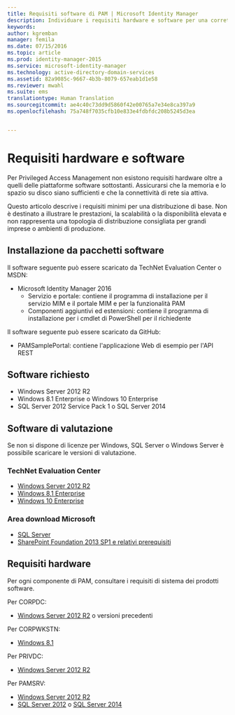 ```yaml
---
title: Requisiti software di PAM | Microsoft Identity Manager
description: Individuare i requisiti hardware e software per una corretta distribuzione di Privileged Access Management
keywords: 
author: kgremban
manager: femila
ms.date: 07/15/2016
ms.topic: article
ms.prod: identity-manager-2015
ms.service: microsoft-identity-manager
ms.technology: active-directory-domain-services
ms.assetid: 82a9085c-9667-4b3b-8079-657eab1d1e58
ms.reviewer: mwahl
ms.suite: ems
translationtype: Human Translation
ms.sourcegitcommit: ae4c40c73dd9d5860f42e00765a7e34e8ca397a9
ms.openlocfilehash: 75a748f7035cfb10e833e4fdbfdc208b5245d3ea


---
```


# Requisiti hardware e software

Per Privileged Access Management non esistono requisiti hardware oltre a quelli delle piattaforme software sottostanti. Assicurarsi che la memoria e lo spazio su disco siano sufficienti e che la connettività di rete sia attiva.

Questo articolo descrive i requisiti minimi per una distribuzione di base. Non è destinato a illustrare le prestazioni, la scalabilità o la disponibilità elevata e non rappresenta una topologia di distribuzione consigliata per grandi imprese o ambienti di produzione.

## Installazione da pacchetti software

Il software seguente può essere scaricato da TechNet Evaluation Center o MSDN:  
- Microsoft Identity Manager 2016
  - Servizio e portale: contiene il programma di installazione per il servizio MIM e il portale MIM e per la funzionalità PAM
  - Componenti aggiuntivi ed estensioni: contiene il programma di installazione per i cmdlet di PowerShell per il richiedente

Il software seguente può essere scaricato da GitHub:  
- PAMSamplePortal: contiene l'applicazione Web di esempio per l'API REST

## Software richiesto

- Windows Server 2012 R2  
- Windows 8.1 Enterprise o Windows 10 Enterprise  
- SQL Server 2012 Service Pack 1 o SQL Server 2014  

## Software di valutazione

Se non si dispone di licenze per Windows, SQL Server o Windows Server è possibile scaricare le versioni di valutazione.

### TechNet Evaluation Center

- [Windows Server 2012 R2](https://www.microsoft.com/evalcenter/evaluate-windows-server-2012-r2)  
- [Windows 8,1 Enterprise](https://www.microsoft.com/evalcenter/evaluate-windows-8-1-enterprise)  
- [Windows 10 Enterprise](https://www.microsoft.com/evalcenter/evaluate-windows-10-enterprise)  

### Area download Microsoft

- [SQL Server](https://www.microsoft.com/download/details.aspx?id=29066)  
- [SharePoint Foundation 2013 SP1 e relativi prerequisiti](https://www.microsoft.com/download/details.aspx?id=42039)

## Requisiti hardware

Per ogni componente di PAM, consultare i requisiti di sistema dei prodotti software.

Per CORPDC:  
- [Windows Server 2012 R2](https://technet.microsoft.com/library/dn303418.aspx) o versioni precedenti

Per CORPWKSTN:  
- [Windows 8.1](http://windows.microsoft.com/windows-8/system-requirements)

Per PRIVDC:  
- [Windows Server 2012 R2](https://technet.microsoft.com/library/dn303418.aspx)

Per PAMSRV:
- [Windows Server 2012 R2](https://technet.microsoft.com/library/dn303418.aspx)  
- [SQL Server 2012](https://msdn.microsoft.com/library/ms143506(sql.110).aspx) o [SQL Server 2014](https://msdn.microsoft.com/en-us/library/ms143506(v=sql.120).aspx)



<!--HONumber=Jul16_HO3-->


